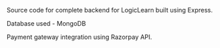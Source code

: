 Source code for complete backend for LogicLearn built using Express.  

Database used - MongoDB  

Payment gateway integration using Razorpay API.  
